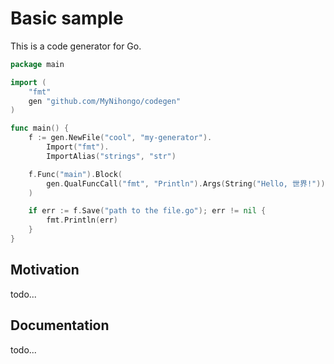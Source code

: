 # Basic sample
This is a code generator for Go.
```go
package main

import (
	"fmt"
	gen "github.com/MyNihongo/codegen"
)

func main() {
	f := gen.NewFile("cool", "my-generator").
		Import("fmt").
		ImportAlias("strings", "str")

	f.Func("main").Block(
		gen.QualFuncCall("fmt", "Println").Args(String("Hello, 世界!"))
	)

	if err := f.Save("path to the file.go"); err != nil {
		fmt.Println(err)
	}
}
```

## Motivation
todo...

## Documentation
todo...